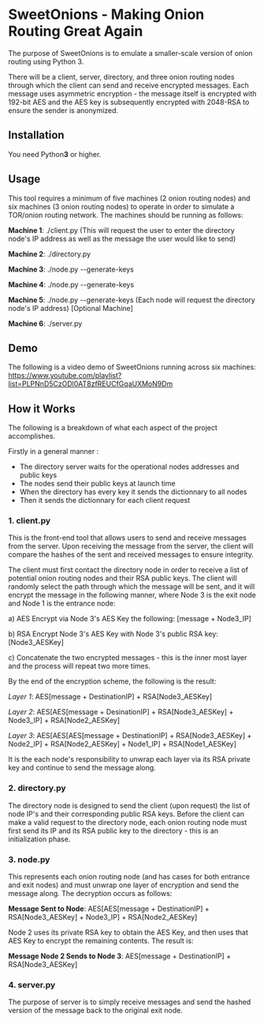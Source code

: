 # SweetOnions - Making Onion Routing Great Again

The purpose of SweetOnions is to emulate a smaller-scale version of onion routing using Python 3. 

There will be a client, server, directory, and three onion routing nodes through which the client can send and receive encrypted messages.
Each message uses asymmetric encryption - the message itself is encrypted with 192-bit AES and the AES key is subsequently encrypted with 2048-RSA to ensure the sender is anonymized. 

## Installation

You need Python**3** or higher.

## Usage

This tool requires a minimum of five machines (2 onion routing nodes) and six machines (3 onion routing nodes) to operate in order to simulate a TOR/onion routing network. The machines should be running as follows:

__Machine 1__: ./client.py (This will request the user to enter the directory node's IP address as well as the message the user would like to send)

__Machine 2__: ./directory.py

__Machine 3__: ./node.py --generate-keys

__Machine 4__: ./node.py --generate-keys

__Machine 5__: ./node.py --generate-keys (Each node will request the directory node's IP address) [Optional Machine]

__Machine 6__: ./server.py

## Demo

The following is a video demo of SweetOnions running across six machines: https://www.youtube.com/playlist?list=PLPNnD5CzODl0AT8zfREUCfGqaUXMoN9Dm

## How it Works

The following is a breakdown of what each aspect of the project accomplishes. 

Firstly in a general manner :

* The directory server waits for the operational nodes addresses and public keys
* The nodes send their public keys at launch time
* When the directory has every key it sends the dictionnary to all nodes
* Then it sends the dictionnary for each client request

### 1. client.py

This is the front-end tool that allows users to send and receive messages from the server. Upon receiving the message from the server, the client will compare the hashes of the sent and received messages to ensure integrity. 

The client must first contact the directory node in order to receive a list of potential onion routing nodes and their RSA public keys. The client will randomly select the path through which the message will be sent, and it will encrypt the message in the following manner, where Node 3 is the exit node and Node 1 is the entrance node:

a) AES Encrypt via Node 3's AES Key the following: [message + Node3_IP]

b) RSA Encrypt Node 3's AES Key with Node 3's public RSA key: [Node3_AESKey]

c) Concatenate the two encrypted messages - this is the inner most layer and the process will repeat two more times.

By the end of the encryption scheme, the following is the result:

_Layer 1_: AES[message + DestinationIP] + RSA[Node3_AESKey]

_Layer 2_: AES[AES[message + DesinationIP] + RSA[Node3_AESKey] + Node3_IP] + RSA[Node2_AESKey]

_Layer 3_: AES[AES[AES[message + DestinationIP] + RSA[Node3_AESKey] + Node2_IP] + RSA[Node2_AESKey] + Node1_IP] + RSA[Node1_AESKey]

It is the each node's responsibility to unwrap each layer via its RSA private key and continue to send the message along.

### 2. directory.py

The directory node is designed to send the client (upon request) the list of node IP's and their corresponding public RSA keys. Before the client can make a valid request to the directory node, each onion routing node must first send its IP and its RSA public key to the directory - this is an initialization phase.

### 3. node.py

This represents each onion routing node (and has cases for both entrance and exit nodes) and must unwrap one layer of encryption and send the message along. The decryption occurs as follows:

__Message Sent to Node__: AES[AES[message + DestinationIP] + RSA[Node3_AESKey] + Node3_IP] + RSA[Node2_AESKey]

Node 2 uses its private RSA key to obtain the AES Key, and then uses that AES Key to encrypt the remaining contents. The result is:

__Message Node 2 Sends to Node 3__: AES[message + DestinationIP] + RSA[Node3_AESKey]

### 4. server.py

The purpose of server is to simply receive messages and send the hashed version of the message back to the original exit node. 
